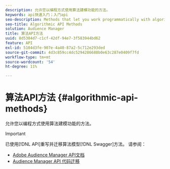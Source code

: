 ```yaml
---
description: 允许您以编程方式使用算法建模功能的方法。
keywords: api快速入门；入门api
seo-description: Methods that let you work programmatically with algorithmic modeling features.
seo-title: Algorithmic API Methods
solution: Audience Manager
title: 算法API方法
uuid: 8d5304d7-c1cf-42df-94e7-3f583944bd62
feature: API
exl-id: 5104d3fe-907e-4a40-87a2-5c712e293ded
source-git-commit: 4d3c859cc4dc5294286680b0e63c287e0409f7fd
workflow-type: tm+mt
source-wordcount: '54'
ht-degree: 11%

---
```


# 算法API方法 {#algorithmic-api-methods}

允许您以编程方式使用算法建模功能的方法。

>[!IMPORTANT]
>
>已使用[!DNL API]重写并迁移算法模型[!DNL Swagger]方法。 请参阅：
>
>* [Adobe Audience Manager API文档](https://bank.demdex.com/portal/swagger/index.html)
>* [Audience Manager API 代码迁移](../../api/api-swagger-migration.md)

